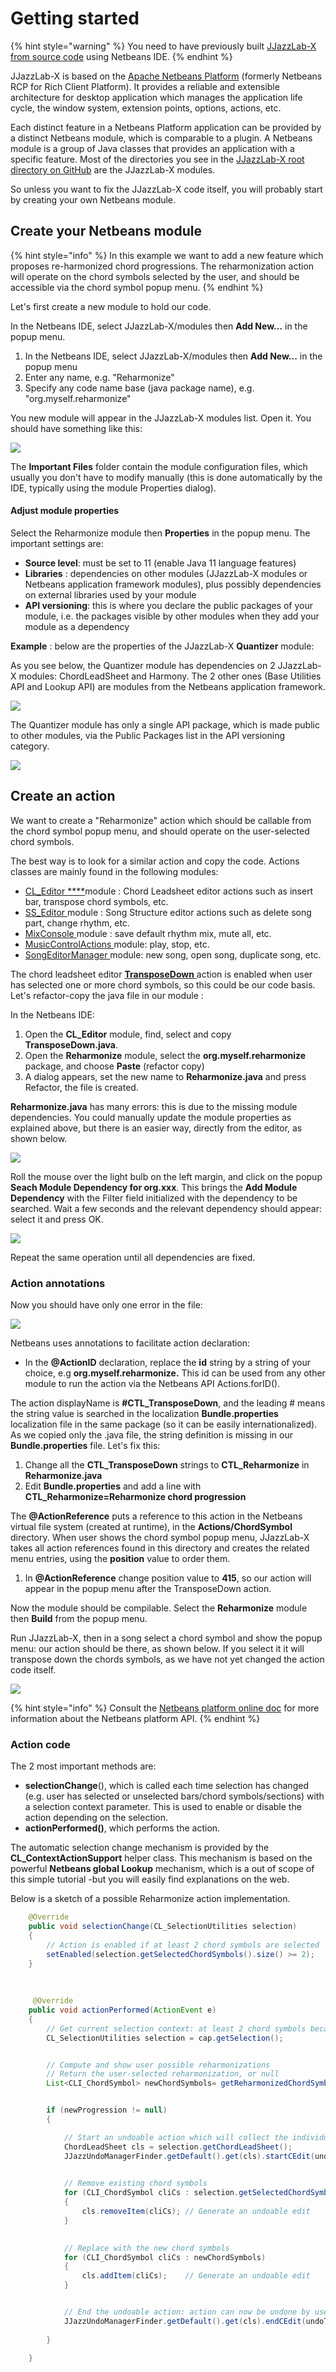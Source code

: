# Getting started

{% hint style="warning" %}
You need to have previously built [JJazzLab-X from source code](build-from-source-code.md) using Netbeans IDE.
{% endhint %}

JJazzLab-X is based on the [Apache Netbeans Platform](https://netbeans.apache.org/kb/docs/platform.html) \(formerly Netbeans RCP for Rich Client Platform\). It provides a reliable and extensible architecture for desktop application which manages the application life cycle, the window system, extension points, options, actions, etc.

Each distinct feature in a Netbeans Platform application can be provided by a distinct Netbeans module, which is comparable to a plugin. A Netbeans module is a group of Java classes that provides an application with a specific feature. Most of the directories you see in the [JJazzLab-X root directory on GitHub](https://github.com/jjazzboss/JJazzLab-X) are the JJazzLab-X modules.

So unless you want to fix the JJazzLab-X code itself, you will probably start by creating your own Netbeans module. 

## Create your Netbeans module

{% hint style="info" %}
In this example we want to add a new feature which proposes re-harmonized chord progressions. The reharmonization action will operate on the chord symbols selected by the user, and should be accessible via the chord symbol popup menu.
{% endhint %}

Let's first create a new module to hold our code.

In the Netbeans IDE, select JJazzLab-X/modules then **Add New...** in the popup menu.

1. In the Netbeans IDE, select JJazzLab-X/modules then **Add New...** in the popup menu
2. Enter any name, e.g. "Reharmonize"
3. Specify any code name base \(java package name\), e.g. "org.myself.reharmonize"

You new module will appear in the JJazzLab-X modules list. Open it. You should have something like this:

![](.gitbook/assets/2021-05-30-18_38_20-window.png)

The **Important Files** folder contain the module configuration files, which usually you don't have to modify manually \(this is done automatically by the IDE, typically using the module Properties dialog\). 

#### Adjust module properties

Select the Reharmonize module then **Properties** in the popup menu. The important settings are:

* **Source level**: must be set to 11 \(enable Java 11 language features\)
* **Libraries** : dependencies on other modules \(JJazzLab-X modules or Netbeans application framework modules\), plus possibly dependencies on external libraries used by your module
* **API versioning**: this is where you declare the public packages of your module, i.e. the packages visible by other modules when they add your module as a dependency

**Example** : below are the properties of the JJazzLab-X **Quantizer** module:

As you see below, the Quantizer module has dependencies on 2 JJazzLab-X modules: ChordLeadSheet and Harmony. The 2 other ones \(Base Utilities API and Lookup API\) are modules from the Netbeans application framework.

![](.gitbook/assets/2021-05-30-20_17_59-window.png)

The Quantizer module has only a single API package, which is made public to other modules, via the Public Packages list in the API versioning category.

![](.gitbook/assets/2021-05-30-20_18_34-window.png)

## Create an action

We want to create a "Reharmonize" action which should be callable from the chord symbol popup menu, and should operate on the user-selected chord symbols. 

The best way is to look for a similar action and copy the code. Actions classes are mainly found in the following modules:

* [CL\_Editor ****](https://github.com/jjazzboss/JJazzLab-X/tree/master/CL_Editor/src/org/jjazz/ui/cl_editor)module : Chord Leadsheet editor actions such as insert bar, transpose chord symbols, etc.
* [SS\_Editor ](https://github.com/jjazzboss/JJazzLab-X/tree/master/SS_Editor/src/org/jjazz/ui/ss_editor)module : Song Structure editor actions such as delete song part, change rhythm, etc.
* [MixConsole ](https://github.com/jjazzboss/JJazzLab-X/tree/master/MixConsole/src/org/jjazz/ui/mixconsole)module : save default rhythm mix, mute all, etc.
* [MusicControlActions ](https://github.com/jjazzboss/JJazzLab-X/tree/master/MusicControlActions/src/org/jjazz/ui/musiccontrolactions)module: play, stop, etc. 
* [SongEditorManager ](https://github.com/jjazzboss/JJazzLab-X/tree/master/SongEditorManager/src/org/jjazz/songeditormanager)module: new song, open song, duplicate song, etc.

The chord leadsheet editor [**TransposeDown** ](https://github.com/jjazzboss/JJazzLab-X/blob/master/CL_Editor/src/org/jjazz/ui/cl_editor/actions/TransposeDown.java)action is enabled when user has selected one or more chord symbols, so this could be our code basis. Let's refactor-copy the java file in our module :

In the Netbeans IDE:

1. Open the **CL\_Editor** module, find, select and copy **TransposeDown.java**. 
2. Open the **Reharmonize** module, select the **org.myself.reharmonize** package, and choose **Paste** \(refactor copy\)
3. A dialog appears, set the new name to **Reharmonize.java** and press Refactor, the file is created.

**Reharmonize.java** has many errors: this is due to the missing module dependencies. You could manually update the module properties as explained above, but there is an easier way, directly from the editor, as shown below.

![](.gitbook/assets/2021-05-30-21_46_05-window.png)

Roll the mouse over the light bulb on the left margin, and click on the popup **Seach Module Dependency for org.xxx**.  This brings the **Add Module Dependency** with the Filter field initialized with the dependency to be searched. Wait a few seconds and the relevant dependency should appear: select it and press OK.

![](.gitbook/assets/2021-05-30-21_51_42-window.png)

Repeat the same operation until all dependencies are fixed. 

### Action annotations

Now you should have only one error in the file:

![](.gitbook/assets/2021-05-30-21_59_36-window.png)

Netbeans uses annotations to facilitate action declaration: 

* In the **@ActionID** declaration, replace the **id** string by a string of your choice, e.g **org.myself.reharmonize.** This id can be used from any other module to run the action via the Netbeans API Actions.forID\(\).

The action displayName is **\#CTL\_TransposeDown**, and the leading \# means the string value is searched in the localization **Bundle.properties** localization file in the same package \(so it can be easily internationalized\). As we copied only the .java file, the string definition is missing in our **Bundle.properties** file. Let's fix this:

1. Change all the **CTL\_TransposeDown** strings to **CTL\_Reharmonize** in **Reharmonize.java**
2. Edit **Bundle.properties** and add a line with **CTL\_Reharmonize=Reharmonize chord progression**

The **@ActionReference** puts a reference to this action in the Netbeans virtual file system \(created at runtime\), in the **Actions/ChordSymbol** directory. When user shows the chord symbol popup menu, JJazzLab-X takes all action references found in this directory and creates the related menu entries, using the **position** value to order them.

1. In **@ActionReference** change position value to **415**, so our action will appear in the popup menu after the TransposeDown action.

Now the module should be compilable. Select the **Reharmonize** module then **Build** from the popup menu.

Run JJazzLab-X, then in a song select a chord symbol and show the popup menu: our action should be there, as shown below. If you select it it will transpose down the chords symbols, as we have not yet changed the action code itself.

![](.gitbook/assets/2021-05-30-22_37_52-window.png)

{% hint style="info" %}
Consult the [Netbeans platform online doc](https://netbeans.apache.org/kb/docs/platform/) for more information about the Netbeans platform API.
{% endhint %}

### Action code

The 2 most important methods are:

* **selectionChange**\(\), which is called each time selection has changed \(e.g. user has selected or unselected bars/chord symbols/sections\) with a selection context parameter. This is used to enable or disable the action depending on the selection.
* **actionPerformed\(\)**, which performs the action. 

The automatic selection change mechanism is provided by the **CL\_ContextActionSupport** helper class.  This mechanism is based on the powerful **Netbeans global Lookup** mechanism, which is a out of scope of this simple tutorial -but you will easily find explanations on the web. 

Below is a sketch of a possible Reharmonize action implementation.

```java
    @Override
    public void selectionChange(CL_SelectionUtilities selection)
    {
        // Action is enabled if at least 2 chord symbols are selected
        setEnabled(selection.getSelectedChordSymbols().size() >= 2);
    }
 
  
   
     @Override
    public void actionPerformed(ActionEvent e)
    {
        // Get current selection context: at least 2 chord symbols because of our selectionChange() implementation
        CL_SelectionUtilities selection = cap.getSelection();


        // Compute and show user possible reharmonizations
        // Return the user-selected reharmonization, or null
        List<CLI_ChordSymbol> newChordSymbols= getReharmonizedChordSymbols(selection.getSelectedChordSymbols());


        if (newProgression != null)
        {

            // Start an undoable action which will collect the individual undoable edits
            ChordLeadSheet cls = selection.getChordLeadSheet();
            JJazzUndoManagerFinder.getDefault().get(cls).startCEdit(undoText);

            
            // Remove existing chord symbols
            for (CLI_ChordSymbol cliCs : selection.getSelectedChordSymbols())
            {
                cls.removeItem(cliCs); // Generate an undoable edit
            }

            
            // Replace with the new chord symbols
            for (CLI_ChordSymbol cliCs : newChordSymbols)
            {
                cls.addItem(cliCs);    // Generate an undoable edit
            }


            // End the undoable action: action can now be undone by user via the undo/redo UI
            JJazzUndoManagerFinder.getDefault().get(cls).endCEdit(undoText);         
                                                
        }        
               
    }
```



























